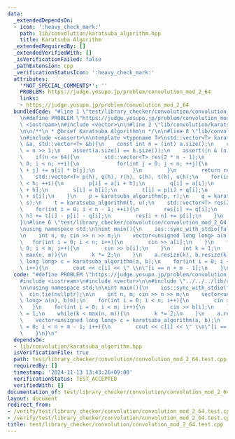 ```yaml
---
data:
  _extendedDependsOn:
  - icon: ':heavy_check_mark:'
    path: lib/convolution/karatsuba_algorithm.hpp
    title: Karatsuba Algorithm
  _extendedRequiredBy: []
  _extendedVerifiedWith: []
  _isVerificationFailed: false
  _pathExtension: cpp
  _verificationStatusIcon: ':heavy_check_mark:'
  attributes:
    '*NOT_SPECIAL_COMMENTS*': ''
    PROBLEM: https://judge.yosupo.jp/problem/convolution_mod_2_64
    links:
    - https://judge.yosupo.jp/problem/convolution_mod_2_64
  bundledCode: "#line 1 \"test/library_checker/convolution/convolution_mod_2_64.test.cpp\"\
    \n#define PROBLEM \"https://judge.yosupo.jp/problem/convolution_mod_2_64\"\n#include\
    \ <iostream>\n#include <vector>\n\n#line 2 \"lib/convolution/karatsuba_algorithm.hpp\"\
    \n\n/**\n * @brief Karatsuba Algorithm\n */\n\n#line 8 \"lib/convolution/karatsuba_algorithm.hpp\"\
    \n#include <cassert>\n\ntemplate <typename T>\nstd::vector<T> karatsuba_algorithm(std::vector<T>\
    \ &a, std::vector<T> &b){\n    const int n = (int) a.size();\n    const int h\
    \ = n >> 1;\n    assert(a.size() == b.size());\n    assert((n & (n - 1)) == 0);\n\
    \    if(n <= 64){\n        std::vector<T> res(2 * n - 1);\n        for(int i =\
    \ 0; i < n; ++i){\n            for(int j = 0; j < n; ++j){\n                res[i\
    \ + j] += a[i] * b[j];\n            }\n        }\n        return res;\n    }\n\
    \    std::vector<T> p(h), q(h), r(h), s(h), t(h), u(h);\n    for(int i = 0; i\
    \ < h; ++i){\n        p[i] = a[i + h];\n        q[i] = a[i];\n        r[i] = b[i\
    \ + h];\n        s[i] = b[i];\n        t[i] = p[i] + q[i];\n        u[i] = r[i]\
    \ + s[i];\n    }\n    p = karatsuba_algorithm(p, r);\n    q = karatsuba_algorithm(q,\
    \ s);\n    t = karatsuba_algorithm(t, u);\n    std::vector<T> res(2 * n - 1, 0);\n\
    \    for(int i = 0; i < n - 1; ++i){\n        res[i] += q[i];\n        res[i +\
    \ h] += t[i] - p[i] - q[i];\n        res[i + n] += p[i];\n    }\n    return res;\n\
    }\n#line 6 \"test/library_checker/convolution/convolution_mod_2_64.test.cpp\"\n\
    \nusing namespace std;\n\nint main(){\n    ios::sync_with_stdio(false);\n    cin.tie(nullptr);\n\
    \n    int n, m; cin >> n >> m;\n    vector<unsigned long long> a(n), b(m);\n \
    \   for(int i = 0; i < n; i++){\n        cin >> a[i];\n    }\n    for(int i =\
    \ 0; i < m; i++){\n        cin >> b[i];\n    }\n    int k = 1;\n    while(k <\
    \ max(n, m)){\n        k *= 2;\n    }\n    a.resize(k), b.resize(k);\n    vector<unsigned\
    \ long long> c = karatsuba_algorithm(a, b);\n    for(int i = 0; i < n + m - 1;\
    \ i++){\n        cout << c[i] << \" \\n\"[i == n + m - 1];\n    }\n}\n"
  code: "#define PROBLEM \"https://judge.yosupo.jp/problem/convolution_mod_2_64\"\n\
    #include <iostream>\n#include <vector>\n\n#include \"../../../lib/convolution/karatsuba_algorithm.hpp\"\
    \n\nusing namespace std;\n\nint main(){\n    ios::sync_with_stdio(false);\n  \
    \  cin.tie(nullptr);\n\n    int n, m; cin >> n >> m;\n    vector<unsigned long\
    \ long> a(n), b(m);\n    for(int i = 0; i < n; i++){\n        cin >> a[i];\n \
    \   }\n    for(int i = 0; i < m; i++){\n        cin >> b[i];\n    }\n    int k\
    \ = 1;\n    while(k < max(n, m)){\n        k *= 2;\n    }\n    a.resize(k), b.resize(k);\n\
    \    vector<unsigned long long> c = karatsuba_algorithm(a, b);\n    for(int i\
    \ = 0; i < n + m - 1; i++){\n        cout << c[i] << \" \\n\"[i == n + m - 1];\n\
    \    }\n}\n"
  dependsOn:
  - lib/convolution/karatsuba_algorithm.hpp
  isVerificationFile: true
  path: test/library_checker/convolution/convolution_mod_2_64.test.cpp
  requiredBy: []
  timestamp: '2024-11-13 13:43:26+09:00'
  verificationStatus: TEST_ACCEPTED
  verifiedWith: []
documentation_of: test/library_checker/convolution/convolution_mod_2_64.test.cpp
layout: document
redirect_from:
- /verify/test/library_checker/convolution/convolution_mod_2_64.test.cpp
- /verify/test/library_checker/convolution/convolution_mod_2_64.test.cpp.html
title: test/library_checker/convolution/convolution_mod_2_64.test.cpp
---
```

